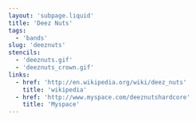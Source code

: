 ```yaml
---
layout: 'subpage.liquid'
title: 'Deez Nuts'
tags:
  - 'bands'
slug: 'deeznuts'
stencils:
  - 'deeznuts.gif'
  - 'deeznuts_crown.gif'
links:
  - href: 'http://en.wikipedia.org/wiki/deez_nuts'
    title: 'wikipedia'
  - href: 'http://www.myspace.com/deeznutshardcore'
    title: 'Myspace'
---
```

